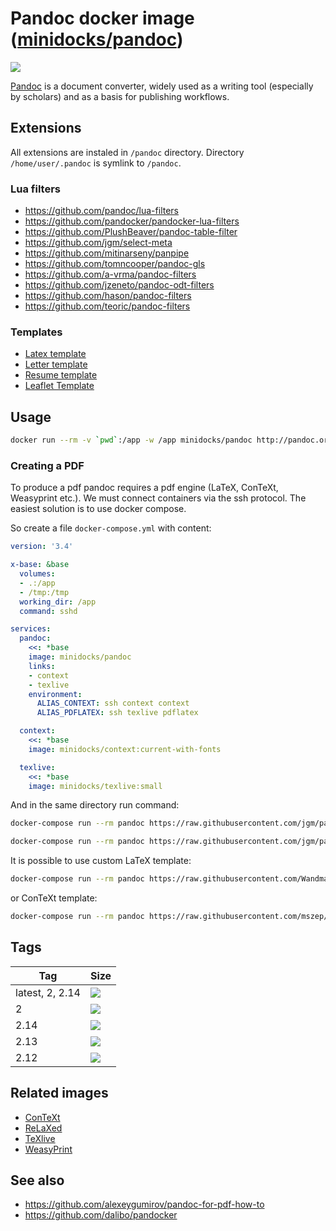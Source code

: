 Pandoc docker image ([minidocks/pandoc](https://hub.docker.com/r/minidocks/pandoc))
===================================================================================

![](https://framalibre.org/sites/default/files/styles/thumbnail/public/leslogos/pandoc.png)

[Pandoc](https://pandoc.org) is a document converter, widely used as a writing
tool (especially by scholars) and as a basis for publishing workflows.

Extensions
----------

All extensions are instaled in `/pandoc` directory. Directory
`/home/user/.pandoc` is symlink to `/pandoc`.

### Lua filters

-   https://github.com/pandoc/lua-filters
-   https://github.com/pandocker/pandocker-lua-filters
-   https://github.com/PlushBeaver/pandoc-table-filter
-   https://github.com/jgm/select-meta
-   https://github.com/mitinarseny/panpipe
-   https://github.com/tomncooper/pandoc-gls
-   https://github.com/a-vrma/pandoc-filters
-   https://github.com/jzeneto/pandoc-odt-filters
-   https://github.com/hason/pandoc-filters
-   https://github.com/teoric/pandoc-filters

### Templates

-   [Latex template](https://github.com/Wandmalfarbe/pandoc-latex-template)
-   [Letter template](https://github.com/aaronwolen/pandoc-letter)
-   [Resume template](https://github.com/mszep/pandoc_resume)
-   [Leaflet Template](https://gitlab.com/daamien/pandoc-leaflet-template)

Usage
-----

```bash
docker run --rm -v `pwd`:/app -w /app minidocks/pandoc http://pandoc.org/MANUAL.html -t markdown
```

### Creating a PDF

To produce a pdf pandoc requires a pdf engine (LaTeX, ConTeXt, Weasyprint etc.).
We must connect containers via the ssh protocol. The easiest solution is to use
docker compose.

So create a file `docker-compose.yml` with content:
```yaml
version: '3.4'

x-base: &base
  volumes:
  - .:/app
  - /tmp:/tmp
  working_dir: /app
  command: sshd

services:
  pandoc:
    <<: *base
    image: minidocks/pandoc
    links:
    - context
    - texlive
    environment:
      ALIAS_CONTEXT: ssh context context
      ALIAS_PDFLATEX: ssh texlive pdflatex

  context:
    <<: *base
    image: minidocks/context:current-with-fonts

  texlive:
    <<: *base
    image: minidocks/texlive:small
```

And in the same directory run command:
```bash
docker-compose run --rm pandoc https://raw.githubusercontent.com/jgm/pandoc/master/MANUAL.txt -o manual-latex.pdf

docker-compose run --rm pandoc https://raw.githubusercontent.com/jgm/pandoc/master/MANUAL.txt -t context -o manual-context.pdf
```

It is possible to use custom LaTeX template:

```bash
docker-compose run --rm pandoc https://raw.githubusercontent.com/Wandmalfarbe/pandoc-latex-template/master/examples/custom-titlepage/custom-titlepage.md --template eisvogel -o custom-titlepage.pdf
```

or ConTeXt template:

```bash
docker-compose run --rm pandoc https://raw.githubusercontent.com/mszep/pandoc_resume/master/markdown/resume.md --template chmduquesne.tex -s -t context --variable papersize=A4 -o resume.pdf
```

Tags
----

| Tag             | Size                                                                       |
|-----------------|----------------------------------------------------------------------------|
| latest, 2, 2.14 | ![](https://images.microbadger.com/badges/image/minidocks/pandoc.svg)      |
| 2               | ![](https://images.microbadger.com/badges/image/minidocks/pandoc:2.svg)    |
| 2.14            | ![](https://images.microbadger.com/badges/image/minidocks/pandoc:2.14.svg) |
| 2.13            | ![](https://images.microbadger.com/badges/image/minidocks/pandoc:2.13.svg) |
| 2.12            | ![](https://images.microbadger.com/badges/image/minidocks/pandoc:2.12.svg) |

Related images
--------------

-   [ConTeXt](https://github.com/minidocks/context)
-   [ReLaXed](https://github.com/minidocks/relaxed)
-   [TeXlive](https://github.com/minidocks/texLive)
-   [WeasyPrint](https://github.com/minidocks/weasyprint)

See also
--------

-   https://github.com/alexeygumirov/pandoc-for-pdf-how-to
-   https://github.com/dalibo/pandocker
